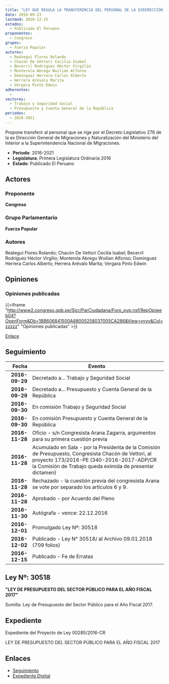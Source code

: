 ```yaml
---
title: "LEY QUE REGULA LA TRANSFERENCIA DEL PERSONAL DE LA EXDIRECCIÓN GENERAL DE MIGRACIONES Y NATURALIZACIÓN A LA SUPERINTENDENCIA NACIONAL DE MIGRACIONES"
date: 2016-09-23
lastmod: 2016-12-15
estados: 
  - Publicado El Peruano
proponentes: 
  - Congreso
grupos: 
  - Fuerza Popular
autores: 
  - Reátegui Flores Rolando
  - Chacón De Vettori Cecilia Isabel
  - Becerril Rodríguez Héctor Virgilio
  - Monterola Abregu Wuilian Alfonso
  - Domínguez Herrera Carlos Alberto
  - Herrera Arévalo Marita
  - Vergara Pinto Edwin
adherentes: 
  - 
sectores: 
  - Trabajo y Seguridad Social
  - Presupuesto y Cuenta General de la República
periodos: 
  - 2016-2021
---
```


Propone transferir al personal que se rige por el Decreto Legislativo 276 de la ex Dirección General de Migraciones y Naturalización del Ministerio del Interior a la Superintendencia Nacional de MIgraciones.

- **Periodo**: 2016-2021
- **Legislatura**: Primera Legislatura Ordinaria 2016
- **Estado**: Publicado El Peruano

## Actores

### Proponente

**Congreso**

### Grupo Parlamentario

**Fuerza Popular**

### Autores

Reátegui Flores Rolando; Chacón De Vettori Cecilia Isabel; Becerril Rodríguez Héctor Virgilio; Monterola Abregu Wuilian Alfonso; Domínguez Herrera Carlos Alberto; Herrera Arévalo Marita; Vergara Pinto Edwin


## Opiniones

### Opiniones publicadas

{{<iframe "http://www2.congreso.gob.pe/Sicr/ParCiudadana/Foro_pvp.nsf/RepOpiweb04?OpenForm&Db=1BB606841500A88005258037005CA286&View=yyyy&Col=zzzzz" "Opiniones publicadas" >}}

[Enlace](http://www2.congreso.gob.pe/Sicr/ParCiudadana/Foro_pvp.nsf/RepOpiweb04?OpenForm&Db=1BB606841500A88005258037005CA286&View=yyyy&Col=zzzzz)

## Seguimiento

| Fecha | Evento |
|------:|--------|
| **2016-09-29** | Decretado a... Trabajo y Seguridad Social|
| **2016-09-29** | Decretado a... Presupuesto y Cuenta General de la República|
| **2016-09-30** | En comisión Trabajo y Seguridad Social|
| **2016-09-30** | En comisión Presupuesto y Cuenta General de la República|
| **2016-11-28** | Oficio - s/n Congresista Arana Zagarra, argumentos para su primera cuestión previa|
| **2016-11-28** | Acumulado en Sala - por la Presidenta de la Comisión de Presupuesto, Congresista Chacón de Vettori, al proyecto 173/2016-PE (340-2016-2017-ADP/CR la Comisión de Trabajo queda eximida de presentar dictamen)|
| **2016-11-28** | Rechazado - la cuestión previa del congresista Arana se vote por separado los artículos 6 y 9.|
| **2016-11-28** | Aprobado - por Acuerdo del Pleno|
| **2016-11-30** | Autógrafa - vence: 22.12.2016|
| **2016-12-01** | Promulgado Ley Nº: 30518|
| **2016-12-02** | Publicado - Ley N° 30518/ al Archivo 09.01.2018 (709 folios)|
| **2016-12-15** | Publicado - Fe de Erratas|

## Ley Nº: 30518

**"LEY DE PRESUPUESTO DEL SECTOR PÚBLICO PARA EL AÑO FISCAL 2017"**

Sumilla: Ley de Presupuesto del Sector Público para el Año Fiscal 2017.


## Expediente

Expediente del Proyecto de Ley 00285/2016-CR

LEY DE PRESUPUESTO DEL SECTOR PÚBLICO PARA EL AÑO FISCAL 2017


## Enlaces 

- [Seguimiento](http://www2.congreso.gob.pehttp://www2.congreso.gob.pe/Sicr/TraDocEstProc/CLProLey2016.nsf/f7fff46988ca05b1052578e100829cc7/6d0717e4d0c35a44052580370065a960?OpenDocument)
- [Expediente Digital](http://www2.congreso.gob.pehttp://www2.congreso.gob.pe/Sicr/TraDocEstProc/CLProLey2016.nsf/f7fff46988ca05b1052578e100829cc7/6d0717e4d0c35a44052580370065a960?OpenDocument&Click=05257FB7005EB655.eb71d0cf91d8294e05256cdf006b5706/$Body/0.1C6C)
